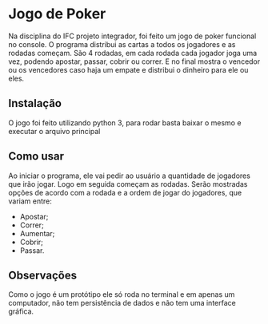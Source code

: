 # Jogo de Poker

Na disciplina do IFC projeto integrador, foi feito um jogo de poker funcional no console. O programa distribui as cartas a todos os jogadores e as rodadas começam. 
São 4 rodadas, em cada rodada cada jogador joga uma vez, podendo apostar, passar, cobrir ou correr. E no final mostra o vencedor ou os vencedores caso haja um empate e distribui o dinheiro para ele ou eles.

## Instalação

O jogo foi feito utilizando python 3, para rodar basta baixar o mesmo e executar o arquivo principal

## Como usar

Ao iniciar o programa, ele vai pedir ao usuário a quantidade de jogadores que irão jogar. Logo em seguida começam as rodadas.
Serão mostradas opções de acordo com a rodada e a ordem de jogar do jogadores, que variam entre:
- Apostar;
- Correr;
- Aumentar;
- Cobrir;
- Passar.

## Observações

Como o jogo é um protótipo ele só roda no terminal e em apenas um computador, não tem persistência de dados e não tem uma interface gráfica.
